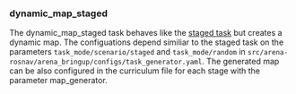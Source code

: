 ### dynamic_map_staged

The dynamic_map_staged task behaves like the [staged task](task_modes/staged.md) but creates a dynamic map. The configuations depend similiar to the staged task on the parameters `task_mode/scenario/staged` and `task_mode/random` in `src/arena-rosnav/arena_bringup/configs/task_generator.yaml`. The generated map can be also configured in the curriculum file for each stage with the parameter map_generator.